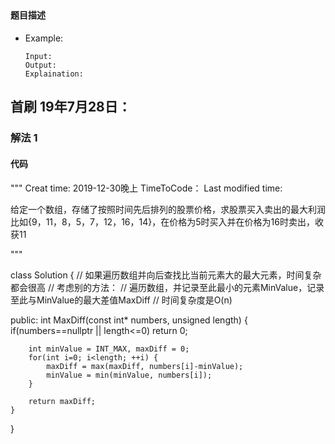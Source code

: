## 
#### 题目描述

- Example:
    ```
    Input: 
    Output: 
    Explaination:
    ```  

## 首刷 19年7月28日：
### 解法 1
#### 代码

"""
Creat time: 2019-12-30晚上
TimeToCode：
Last modified time: 

给定一个数组，存储了按照时间先后排列的股票价格，求股票买入卖出的最大利润
比如{9，11，8，5，7，12，16，14}，在价格为5时买入并在价格为16时卖出，收获11

"""

class Solution {
    // 如果遍历数组并向后查找比当前元素大的最大元素，时间复杂都会很高
    // 考虑别的方法：
    // 遍历数组，并记录至此最小的元素MinValue，记录至此与MinValue的最大差值MaxDiff
    // 时间复杂度是O(n)

public:
    int MaxDiff(const int* numbers, unsigned length) {
        if(numbers==nullptr || length<=0)
            return 0;
        
        int minValue = INT_MAX, maxDiff = 0;
        for(int i=0; i<length; ++i) {
            maxDiff = max(maxDiff, numbers[i]-minValue);
            minValue = min(minValue, numbers[i]);
        }

        return maxDiff;
    }
}


